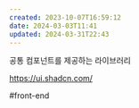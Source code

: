```yaml
---
created: 2023-10-07T16:59:12
date: 2024-03-03T11:41
updated: 2024-03-31T22:43
---
```

공통 컴포넌트를 제공하는 라이브러리

https://ui.shadcn.com/

#front-end 